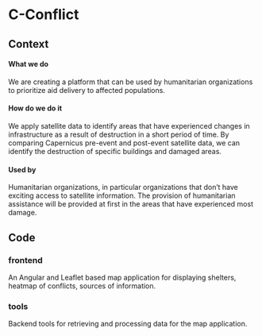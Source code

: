 
# C-Conflict

## Context

#### What we do
We are creating a platform that can be used by humanitarian organizations to prioritize aid delivery to affected populations.

#### How do we do it
We apply satellite data to identify areas that have experienced changes in infrastructure as a result of destruction in a short period of time. By comparing Capernicus pre-event and post-event satellite data, we can identify the destruction of specific buildings and damaged areas.

#### Used by
Humanitarian organizations, in particular organizations that don’t have exciting access to satellite information. The provision of humanitarian assistance will be provided at first in the areas that have experienced most damage.


## Code

### frontend
An Angular and Leaflet based map application for displaying shelters, heatmap of conflicts, sources of information.

### tools
Backend tools for retrieving and processing data for the map application.
